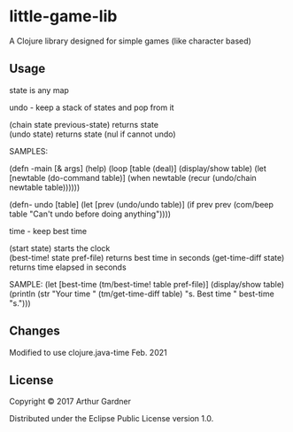 # little-game-lib

A Clojure library designed for simple games (like character based)

## Usage

state is any map

undo - keep a stack of states and pop from it

   (chain state previous-state) returns state  
   (undo state) returns state (nul if cannot undo)

SAMPLES:

 (defn -main
   [& args]
   (help)
   (loop [table (deal)]
     (display/show table)
     (let [newtable (do-command table)]
       (when newtable (recur (undo/chain newtable table))))))

 (defn- undo [table]
   (let [prev (undo/undo table)]
     (if prev
       prev
       (com/beep table "Can't undo before doing anything"))))


time - keep best time

   (start state) starts the clock  
   (best-time! state pref-file) returns best time in seconds 
   (get-time-diff state) returns time elapsed in seconds                           

   SAMPLE:
    (let [best-time (tm/best-time! table pref-file)] 
      (display/show table)
      (println (str "Your time " (tm/get-time-diff table) "s. Best time " best-time "s.")))

## Changes

Modified to use clojure.java-time Feb. 2021

## License

Copyright © 2017 Arthur Gardner

Distributed under the Eclipse Public License version 1.0.
